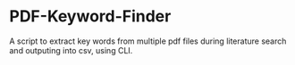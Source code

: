 # PDF-Keyword-Finder
A script to extract key words from multiple pdf files during literature search and outputing into csv, using CLI. 
